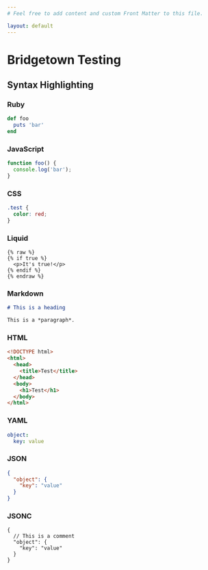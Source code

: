 ```yaml
---
# Feel free to add content and custom Front Matter to this file.

layout: default
---
```


# Bridgetown Testing

## Syntax Highlighting

### Ruby
```ruby
def foo
  puts 'bar'
end
```

### JavaScript
```js
function foo() {
  console.log('bar');
}
```

### CSS
```css
.test {
  color: red;
}
```

### Liquid
```liquid
{% raw %}
{% if true %}
  <p>It's true!</p>
{% endif %}
{% endraw %}
```

### Markdown
```markdown
# This is a heading

This is a *paragraph*.
```

### HTML
```html
<!DOCTYPE html>
<html>
  <head>
	<title>Test</title>
  </head>
  <body>
	<h1>Test</h1>
  </body>
</html>
```

### YAML
```yaml
object:
  key: value
```

### JSON
```json
{
  "object": {
	"key": "value"
  }
}
```

### JSONC
```jsonc
{
  // This is a comment
  "object": {
	"key": "value"
  }
}
```
